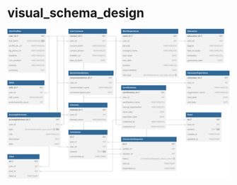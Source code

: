 # visual_schema_design

![Alt text](https://raw.githubusercontent.com/palacharlanarendra/visual_schema_design/main/Untitled.svg)
